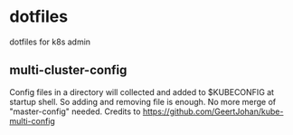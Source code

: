 # dotfiles
dotfiles for k8s admin

## multi-cluster-config
Config files in a directory will collected and added to $KUBECONFIG at startup shell. So adding and removing file is enough. No more merge of "master-config" needed.
Credits to https://github.com/GeertJohan/kube-multi-config


